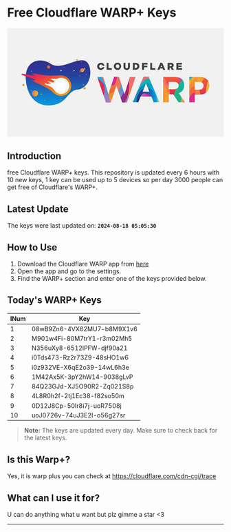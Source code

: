 
# Free Cloudflare WARP+ Keys

![Banner](asset/IMG_20240629_142710_129.jpg)

## Introduction

free Cloudflare WARP+ keys. This repository is updated every 6 hours with 10 new keys, 1 key can be used up to 5 devices so per day 3000 people can get free of Cloudflare's WARP+.

## Latest Update

The keys were last updated on: **`2024-08-18 05:05:30`**

## How to Use

1. Download the Cloudflare WARP app from [here](https://1.1.1.1/)
2. Open the app and go to the settings.
3. Find the WARP+ section and enter one of the keys provided below.

## Today's WARP+ Keys

| INum | Key |
|-------|-----|
| 1     | 08wB9Zn6-4VX62MU7-b8M9X1v6               |
| 2     | M901w4Fi-80M7trY1-r3m02Mh5               |
| 3     | N356uXy8-6512lPFW-djf90a21               |
| 4     | i0Tds473-Rz2r73Z9-48sHO1w6               |
| 5     | i0z932VE-X6qE2o39-14wL6h3e               |
| 6     | 1M42Ax5K-3pY2hW14-9038gLvP               |
| 7     | 84Q23GJd-XJ5O90R2-Zq021S8p               |
| 8     | 4L8R0h2f-2tj1Ec38-f82so50m               |
| 9     | 0D12J8Cp-50Ir8i7j-uoR7508j               |
| 10    | uoJ0726v-74uJ3E2I-o56g27sr               |


> **Note:** The keys are updated every day. Make sure to check back for the latest keys.

## Is this Warp+?

Yes, it is warp plus you can check at https://cloudflare.com/cdn-cgi/trace

## What can I use it for?
U can do anything what u want but plz gimme a star <3

---
